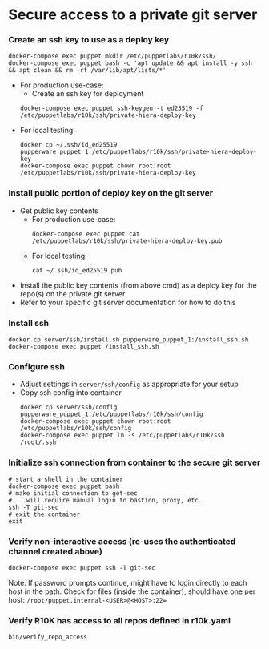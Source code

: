 # Secure access to a private git server

### Create an ssh key to use as a deploy key
```shell
docker-compose exec puppet mkdir /etc/puppetlabs/r10k/ssh/
docker-compose exec puppet bash -c 'apt update && apt install -y ssh && apt clean && rm -rf /var/lib/apt/lists/*'
```
- For production use-case:
  - Create an ssh key for deployment
  ```shell
  docker-compose exec puppet ssh-keygen -t ed25519 -f /etc/puppetlabs/r10k/ssh/private-hiera-deploy-key
  ```
- For local testing:
  ```shell
  docker cp ~/.ssh/id_ed25519 pupperware_puppet_1:/etc/puppetlabs/r10k/ssh/private-hiera-deploy-key
  docker-compose exec puppet chown root:root /etc/puppetlabs/r10k/ssh/private-hiera-deploy-key
  ```

### Install public portion of deploy key on the git server
- Get public key contents
  - For production use-case:
    ```shell
    docker-compose exec puppet cat /etc/puppetlabs/r10k/ssh/private-hiera-deploy-key.pub
    ```
  - For local testing:
    ```shell
    cat ~/.ssh/id_ed25519.pub
    ```
- Install the public key contents (from above cmd) as a deploy key for the
  repo(s) on the private git server
- Refer to your specific git server documentation for how to do this

### Install ssh
```shell
docker cp server/ssh/install.sh pupperware_puppet_1:/install_ssh.sh
docker-compose exec puppet /install_ssh.sh
```

### Configure ssh
- Adjust settings in `server/ssh/config` as appropriate for your setup
- Copy ssh config into container
  ```shell
  docker cp server/ssh/config pupperware_puppet_1:/etc/puppetlabs/r10k/ssh/config
  docker-compose exec puppet chown root:root /etc/puppetlabs/r10k/ssh/config
  docker-compose exec puppet ln -s /etc/puppetlabs/r10k/ssh /root/.ssh
  ```

### Initialize ssh connection from container to the secure git server
```shell
# start a shell in the container
docker-compose exec puppet bash
# make initial connection to get-sec
# ...will require manual login to bastion, proxy, etc.
ssh -T git-sec
# exit the container
exit
```

### Verify non-interactive access (re-uses the authenticated channel created above)
```shell
docker-compose exec puppet ssh -T git-sec
```
Note: If password prompts continue, might have to login directly to each host
in the path.  Check for files (inside the container), should have one per host:
`/root/puppet.internal-<USER>@<HOST>:22=`

### Verify R10K has access to all repos defined in r10k.yaml
```shell
bin/verify_repo_access
```
